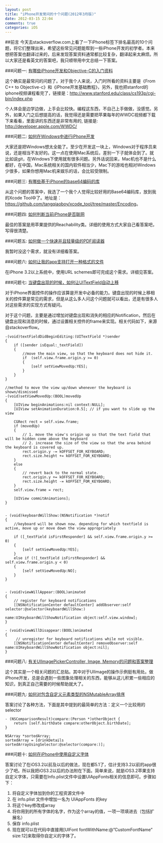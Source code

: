 ```yaml
---
layout: post
title: "iPhone开发常问的十个问题(2012年3月版)"
date: 2012-03-15 22:04
comments: true
categories: iOS
---
```


##前言
今天去stackoverflow.com上看了一下iPhone标签下排名最高的10个问题，将它们整理出来，希望这些常见问题能帮到一些iPhone开发的初学者。本来想把答案也翻译过来的，后来发现答案资料通常都比较复杂，翻译起来太麻烦。所以大家还是看英文的答案吧，我只顺带用中文总结一下答案。

<!-- more -->

###问题一: [有哪些iPhone开发和Objective-C的入门资料](http://stackoverflow.com/questions/1939/how-to-articles-for-iphone-development-and-objective-c)

这个确实是最常问的问题了。对于我个人来说，入门时所看的资料主要是《From C++ to Objective-c》和《iPhone开发基础教程》，另外，我也把stanford的iphone视频课程看完了，链接是：<http://www.stanford.edu/class/cs193p/cgi-bin/index.php>

个人体会是边学边做，上手会比较快。编程这东西，不自己上手做做，没感觉。另外，如果入门之后想提高的话，我觉得还是需要把苹果每年的WWDC视频都下载下来看看，里面讲的东西还是非常有用的, 链接是: <http://developer.apple.com/WWDC/>

###问题二: [如何在Windows中进行iPhone开发](http://stackoverflow.com/questions/113547/iphone-development-on-windows)

大家还是把Windows想太全能了。至少在开发这一块上，Windows对于程序员来说，还是相当不友好的。这一点在使用Mac系统后，差别一下子就体会到了。就比如说git，在Windows下使用就有很多问题。另外话说回来，Mac机也不是什么都好，在中国，Mac系统相关的国内软件相当少，Mac下的游戏也相对Windows少很多，如果你想用Mac机来娱乐的话，会比较受限制。


###问题三: [有哪些基于iPhone的base64编码的库](http://stackoverflow.com/questions/392464/any-base64-library-on-iphone-sdk)

从这个问题的答案中，我选了一个我个人觉得比较好用的Base64编码库，放到我的Xcode Tool中了。地址是：<https://github.com/tangqiaoboy/xcode_tool/tree/master/Encoding>。

###问题四: [如何判断当前iPhone是否联网](http://stackoverflow.com/questions/1083701/how-to-check-for-an-active-internet-connection-on-iphone-sdk)

最佳的答案是用苹果提供的Reachability类。详细的使用方式大家自己看答案吧，写得很清楚。

###问题五: [如何做一个快速并且轻量级的PDF阅读器](http://stackoverflow.com/questions/3889634/fast-and-lean-pdf-viewer-for-iphone-ipad-ios-tips-and-hints)

我暂时没这个需求，就没有详细看答案。

###问题六: [如何让我的app支持打开一种格式的文件](http://stackoverflow.com/questions/2774343/how-do-i-associate-file-types-with-an-iphone-application)

在iPhone 3.2以上系统中，使用URL schemes即可完成这个需求。详细见答案。

###问题七: [当键盘出现的时候，如何让UITextField自动上移](http://stackoverflow.com/questions/1126726/how-to-make-a-uitextfield-move-up-when-keyboard-is-present)

对于iPhone界面控件的操作应该算是开发中必备的能力。键盘出现的时候上移相关的控件算是常见的需求，但是从这么多人问这个问题就可以看出，还是有很多人对这些需求的实现方式有疑问。

对于这个问题，主要是通过增加对键盘出现和消失的相应的Notification，然后在键盘出现和消息的时候，通过设置相关控件的frame来实现。相关代码如下，来源自stackoverflow。

``` objc
-(void)textFieldDidBeginEditing:(UITextField *)sender
{
    if ([sender isEqual:_textField])
    {
        //move the main view, so that the keyboard does not hide it.
        if  (self.view.frame.origin.y >= 0)
        {
            [self setViewMovedUp:YES];
        }
    }
}

//method to move the view up/down whenever the keyboard is shown/dismissed
-(void)setViewMovedUp:(BOOL)movedUp
{
    [UIView beginAnimations:nil context:NULL];
    [UIView setAnimationDuration:0.5]; // if you want to slide up the view

    CGRect rect = self.view.frame;
    if (movedUp)
    {
        // 1. move the view's origin up so that the text field that will be hidden come above the keyboard 
        // 2. increase the size of the view so that the area behind the keyboard is covered up.
        rect.origin.y -= kOFFSET_FOR_KEYBOARD;
        rect.size.height += kOFFSET_FOR_KEYBOARD;
    }
    else
    {
        // revert back to the normal state.
        rect.origin.y += kOFFSET_FOR_KEYBOARD;
        rect.size.height -= kOFFSET_FOR_KEYBOARD;
    }
    self.view.frame = rect;

    [UIView commitAnimations];
}


- (void)keyboardWillShow:(NSNotification *)notif
{
    //keyboard will be shown now. depending for which textfield is active, move up or move down the view appropriately

    if ([_textField isFirstResponder] && self.view.frame.origin.y >= 0)
    {
        [self setViewMovedUp:YES];
    }
    else if (![_textField isFirstResponder] && self.view.frame.origin.y < 0)
    {
        [self setViewMovedUp:NO];
    }
}


- (void)viewWillAppear:(BOOL)animated
{
    // register for keyboard notifications
    [[NSNotificationCenter defaultCenter] addObserver:self selector:@selector(keyboardWillShow:) 
                                                 name:UIKeyboardWillShowNotification object:self.view.window]; 
}

- (void)viewWillDisappear:(BOOL)animated
{
     // unregister for keyboard notifications while not visible.
    [[NSNotificationCenter defaultCenter] removeObserver:self name:UIKeyboardWillShowNotification object:nil]; 
}
```

###问题八: [有关UIImagePickerController, Image, Memory的问题和答案整理](http://stackoverflow.com/questions/1282830/uiimagepickercontroller-uiimage-memory-and-more)

这个其实是一个相关问题的汇总贴。其中对于UIImage的操作示例挺有用处。做iPhone开发，总是会遇到一些图象处理相关的东西，能够从这儿积累一些相应的知识，到真正自己需要的时候帮助就大了。

###问题九: [如何对包含自定义元素类型的NSMutableArray排序](http://stackoverflow.com/questions/805547/how-to-sort-an-nsmutablearray-with-custom-objects-in-it)

答案讨论了各种方法，下面是其中提到的最简单的方法：定义一个比较用的selector

``` objc
- (NSComparisonResult)compare:(Person *)otherObject {
    return [self.birthDate compare:otherObject.birthDate];
}

NSArray *sortedArray;
sortedArray = [drinkDetails sortedArrayUsingSelector:@selector(compare:)];
```

###问题十: [如何在iPhone中使用自定义字体](http://stackoverflow.com/questions/360751/can-i-embed-a-custom-font-in-an-iphone-application)

答案讨论了在iOS3.2以前及以后的做法，现在都5.1了，估计支持3.2以前的app很少了吧。所以我把iOS3.2以后的办法附在下面。简单来说，就是iOS3.2苹果支持自定义字体，只需要在Info.plist文件中设置UIAppFonts相关的信息即可。步骤如下：

 1. 将自定义字体加到你的工程资源文件中
 1. 在 info.plist 文件中增加一名为 UIAppFonts 的key
 1. 将这个key修改成array
 1. 将你用到的所有字体的名字，作为这个array的值，一项一项填进去（包括扩展名）
 1. 保存 info.plist
 1. 现在就可以在代码中直接用[UIFont fontWithName:@”CustomFontName” size:12]来取得你自定义的字体了。 
